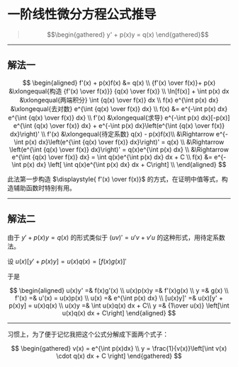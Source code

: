 # 一阶线性微分方程公式推导

[annotation]: <id> (381206a0-b161-43a4-b03a-e818094a5221)
[annotation]: <status> (public)
[annotation]: <create_time> (2021-03-22 13:14:53)
[annotation]: <category> (数学理论)
[annotation]: <tags> (微积分|考研数学)
[annotation]: <comments> (false)
[annotation]: <url> (http://blog.ccyg.studio/article/381206a0-b161-43a4-b03a-e818094a5221)

> $$\begin{gathered}
y' + p(x)y = q(x)
\end{gathered}$$

----

## 解法一

$$
\begin{aligned}
f'(x) + p(x)f(x) &= q(x) \\
{f'(x) \over f(x)}+ p(x) &\xlongequal{构造 {f'(x) \over f(x)}} {q(x) \over f(x)} \\
\ln[f(x)] + \int p(x) dx &\xlongequal{两端积分} \int {q(x) \over f(x)} dx \\
f(x) e^{\int p(x) dx} &\xlongequal{去对数} e^{\int {q(x) \over f(x)} dx} \\
f(x) &= e^{-\int p(x) dx} e^{\int {q(x) \over f(x)} dx} \\
f'(x) &\xlongequal{求导} e^{-\int p(x) dx}[-p(x)] e^{\int {q(x) \over f(x)} dx} + e^{-\int p(x) dx}\left(e^{\int {q(x) \over f(x)} dx}\right)' \\
f'(x) &\xlongequal{待定系数} q(x) - p(x)f(x)\\
&\Rightarrow e^{-\int p(x) dx}\left(e^{\int {q(x) \over f(x)} dx}\right)' = q(x) \\
&\Rightarrow \left(e^{\int {q(x) \over f(x)} dx}\right)' = q(x)e^{\int p(x) dx}  \\
&\Rightarrow e^{\int {q(x) \over f(x)} dx} = \int q(x)e^{\int p(x) dx} dx + C  \\
f(x) &= e^{-\int p(x) dx} \left[ \int q(x)e^{\int p(x) dx} dx + C\right] \\
\end{aligned}
$$

此法第一步构造 $\displaystyle{ f'(x) \over f(x)}$ 的方式，在证明中值等式，构造辅助函数时特别有用。

---

## 解法二

由于 $y' + p(x)y = q(x)$ 的形式类似于 $(uv)' = u'v + v'u$ 的这种形式，用待定系数法。

设 $u(x)[y' + p(x)y] = u(x)q(x) = [f(x)g(x)]'$

于是

$$
\begin{aligned}
u(x)y' =& f(x)g'(x) \\ u(x)p(x)y =& f'(x)g(x) \\
y =& g(x) \\ f'(x) =& u'(x) = u(x)p(x) \\
u(x) =& e^{\int p(x) dx} \\
[u(x)y]' =& u(x)[y' + p(x)y] = u(x)q(x) \\
u(x)y =& \int u(x)q(x) dx + C\\
y =& {1\over u(x)} \left[\int u(x)q(x) dx + C\right]
\end{aligned}
$$

----

习惯上，为了便于记忆我把这个公式分解成下面两个式子：

$$
\begin{gathered}
v(x) = e^{\int p(x)dx} \\
y = \frac{1}{v(x)}\left[\int v(x) \cdot q(x) dx + C \right]
\end{gathered}
$$
